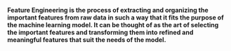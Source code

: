 **Feature Engineering is the process of extracting and organizing the important features from raw data in such a way that it fits the purpose of the machine learning model. It can be thought of as the art of selecting the important features and transforming them into refined and meaningful features that suit the needs of the model.**
